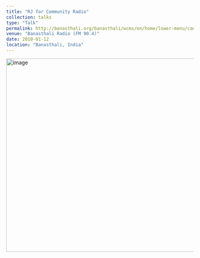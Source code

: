 ```yaml
---
title: "RJ for Community Radio"
collection: talks
type: "Talk"
permalink: http://banasthali.org/banasthali/wcms/en/home/lower-menu/campus-tour/communication/fmradio/BanasthaliRadio.html
venue: "Banasthali Radio (FM 90.4)"
date: 2010-01-12
location: "Banasthali, India"
---
```

<img width="520" alt="image" src="https://github.com/Rachita028/Rachita028.github.io/blob/master/images/radio.jpeg)https://github.com/Rachita028/Rachita028.github.io/blob/master/images/radio.jpeg">


